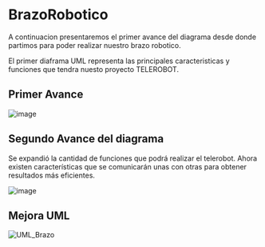 # BrazoRobotico
A continuacion presentaremos el primer avance del diagrama desde donde partimos para poder realizar nuestro brazo robotico.

El primer diaframa UML representa las principales caracteristicas y funciones que tendra nuesto proyecto TELEROBOT. 

## Primer Avance 

![image](https://github.com/Santiagote/BrazoRobotico/assets/166523171/52676f3b-327e-49e3-92e2-d40b96a87cf0)


## Segundo Avance del diagrama
Se expandió la cantidad de funciones que podrá realizar el telerobot. Ahora existen características que se 
comunicarán unas con otras para obtener resultados más eficientes.

![image](https://github.com/Santiagote/BrazoRobotico/assets/166523171/d49ee381-4966-4491-823d-7e8a3d5247a3)

## Mejora UML
![UML_Brazo](https://github.com/Santiagote/BrazoRobotico/assets/166561281/799247a4-ab61-4cc4-95e0-13e259db22df)
